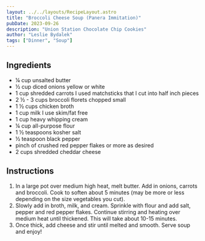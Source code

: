 ```yaml
---
layout: ../../layouts/RecipeLayout.astro
title: "Broccoli Cheese Soup (Panera Immitation)"
pubDate: 2023-09-26
description: "Union Station Chocolate Chip Cookies"
author: "Leslie Bydalek"
tags: ["Dinner", "Soup"]
---
```


<h2 class='text-2xl py-4'>Ingredients</h2>
<ul class='list-disc ms-4 ps-4 py-2'>
    <li>¼ cup unsalted butter</li>
    <li>½ cup diced onions yellow or white</li>
    <li>1 cup shredded carrots I used matchsticks that I cut into half inch pieces</li>
    <li>2 ½ - 3 cups broccoli florets chopped small</li>
    <li>1 ½ cups chicken broth</li>
    <li>1 cup milk I use skim/fat free</li>
    <li>1 cup heavy whipping cream</li>
    <li>¼ cup all-purpose flour</li>
    <li>1 ½ teaspoons kosher salt</li>
    <li>½ teaspoon black pepper</li>
    <li>pinch of crushed red pepper flakes or more as desired</li>
    <li>2 cups shredded cheddar cheese</li>
</ul>
<h2 class='text-2xl py-4'>Instructions</h2>
<ol class='list-decimal ms-4 ps-4 py-2'>
    <li>In a large pot over medium high heat, melt butter. Add in onions, carrots and broccoli. Cook to soften about 5 minutes (may be more or less depending on the size vegetables you cut).</li>
    <li>Slowly add in broth, milk, and cream. Sprinkle with flour and add salt, pepper and red pepper flakes. Continue stirring and heating over medium heat until thickened. This will take about 10-15 minutes.</li>
    <li>Once thick, add cheese and stir until melted and smooth. Serve soup and enjoy!</li>
</ol>
